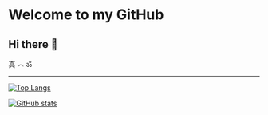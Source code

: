 # Welcome to my GitHub

## Hi there 👀

真 ෴ ॐ

---

[![Top Langs](https://github-readme-stats.vercel.app/api/top-langs/?username=MMaue&theme=react&hide_border=true)](https://github.com/MMaue/github-readme-stats)

[![GitHub stats](https://github-readme-stats.vercel.app/api?username=MMaue&count_private=true&show_icons=true&theme=react&hide_border=true&include_all_commits=true)](https://github.com/MMaue/github-readme-stats "My GitHub stats")
